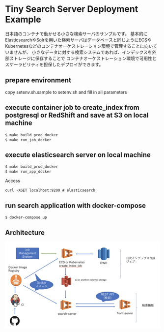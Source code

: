 # Tiny Search Server Deployment Example

日本語のコンテナで動かせる小さな検索サーバのサンプルです。
基本的にElasticsearchやSolrを用いた検索サーバはデータベースと同じようにECSやKubernetesなどのコンテナオーケストレーション環境で管理することに向いていませんが、
小さなデータに対する検索システムであれば、インデックスを外部ストレージに保存することで
コンテナオーケストレーション環境で可用性とスケーラビリティを担保したデプロイができます。

## prepare environment

copy setenv.sh.sample to setenv.sh and fill in all parameters

## execute container job to create_index from postgresql or RedShift and save at S3 on local machine

```
$ make build_prod_docker
$ make run_job_docker
```

## execute elasticsearch server on local machine

```
$ make build_prod_docker
$ make run_app_docker
```

Access
```
curl -XGET localhost:9200 # elasticsearch
```

## run search application with docker-compose

```
$ docker-compose up
```

## Architecture

![](resource/architecture.png)
